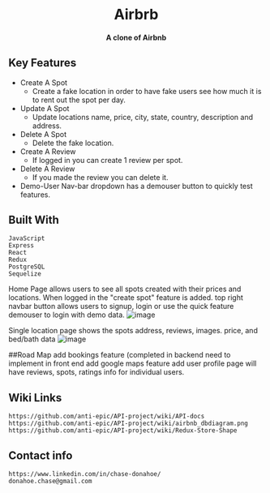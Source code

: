 
<h1 align="center">
  <br>
  <br>
 Airbrb
  <br>
</h1>

<h4 align="center">A clone of Airbnb</h4>


## Key Features

* Create A Spot
    - Create a fake location in order to have fake users see how much it is to rent out the spot per day.
* Update A Spot
    - Update locations name, price, city, state, country, description and address.
* Delete A Spot 
    - Delete the fake location.
* Create A Review
    - If logged in you can create 1 review per spot.
 * Delete A Review
    - If you made the review you can delete it.
* Demo-User 
  Nav-bar dropdown has a demouser button to quickly test features.

## Built With

    JavaScript
    Express
    React
    Redux
    PostgreSQL
    Sequelize
    
 
    
    
    
    
    
Home Page allows users to see all spots created with their prices and locations. When logged in the "create spot" feature is added. top right navbar button allows users to signup, login or use the quick feature demouser to login with demo data.
   ![image](https://user-images.githubusercontent.com/110782272/213884071-ffbeaf42-2f19-43b7-baea-591b0efc572b.png)
   
   
   
   Single location page shows the spots address, reviews, images. price, and bed/bath data
   ![image](https://user-images.githubusercontent.com/110782272/213884181-0654b6d1-ad75-48a3-bcd0-5b6ba1ccbe1b.png)





##Road Map
  add bookings feature (completed in backend need to implement in front end
  add google maps feature
  add user profile page
      will have reviews, spots, ratings info for individual users.
      
 ## Wiki Links
    https://github.com/anti-epic/API-project/wiki/API-docs
    https://github.com/anti-epic/API-project/wiki/airbnb_dbdiagram.png
    https://github.com/anti-epic/API-project/wiki/Redux-Store-Shape
      
 ## Contact info
    https://www.linkedin.com/in/chase-donahoe/
    donahoe.chase@gmail.com
